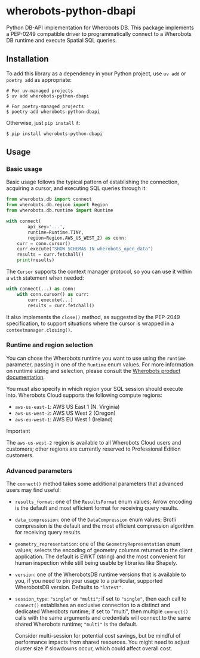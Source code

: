 # wherobots-python-dbapi

Python DB-API implementation for Wherobots DB. This package implements a
PEP-0249 compatible driver to programmatically connect to a Wherobots DB
runtime and execute Spatial SQL queries.

## Installation

To add this library as a dependency in your Python project, use `uv add`
or `poetry add` as appropriate:

```
# For uv-managed projects
$ uv add wherobots-python-dbapi

# For poetry-managed projects
$ poetry add wherobots-python-dbapi
```

Otherwise, just `pip install` it:

```
$ pip install wherobots-python-dbapi
```

## Usage

### Basic usage

Basic usage follows the typical pattern of establishing the connection,
acquiring a cursor, and executing SQL queries through it:

```python
from wherobots.db import connect
from wherobots.db.region import Region
from wherobots.db.runtime import Runtime

with connect(
        api_key='...',
        runtime=Runtime.TINY,
        region=Region.AWS_US_WEST_2) as conn:
    curr = conn.cursor()
    curr.execute("SHOW SCHEMAS IN wherobots_open_data")
    results = curr.fetchall()
    print(results)
```

The `Cursor` supports the context manager protocol, so you can use it
within a `with` statement when needed:

```python
with connect(...) as conn:
    with conn.cursor() as curr:
        curr.execute(...)
        results = curr.fetchall()
```

It also implements the `close()` method, as suggested by the PEP-2049
specification, to support situations where the cursor is wrapped in a
`contextmanager.closing()`.

### Runtime and region selection

You can chose the Wherobots runtime you want to use using the `runtime`
parameter, passing in one of the `Runtime` enum values. For more
information on runtime sizing and selection, please consult the
[Wherobots product documentation](https://docs.wherobots.com).

You must also specify in which region your SQL session should execute
into. Wherobots Cloud supports the following compute regions:

* `aws-us-east-1`: AWS US East 1 (N. Virginia)
* `aws-us-west-2`: AWS US West 2 (Oregon)
* `aws-eu-west-1`: AWS EU West 1 (Ireland)

> [!IMPORTANT]
> The `aws-us-west-2` region is available to all Wherobots Cloud users
> and customers; other regions are currently reserved to Professional
> Edition customers.

### Advanced parameters

The `connect()` method takes some additional parameters that advanced
users may find useful:

* `results_format`: one of the `ResultsFormat` enum values;
    Arrow encoding is the default and most efficient format for
    receiving query results.
* `data_compression`: one of the `DataCompression` enum values; Brotli
    compression is the default and the most efficient compression
    algorithm for receiving query results.
* `geometry_representation`: one of the `GeometryRepresentation` enum
    values; selects the encoding of geometry columns returned to the
    client application. The default is EWKT (string) and the most
    convenient for human inspection while still being usable by
    libraries like Shapely.
* `version`: one of the WherobotsDB runtime versions that is available
    to you, if you need to pin your usage to a particular, supported
    WherobotsDB version. Defaults to `"latest"`.
* `session_type`: `"single"` or `"multi"`; if set to `"single"`, then
   each call to `connect()` establishes an exclusive connection to a
   distinct and dedicated Wherobots runtime; if set to "multi", then
   multiple `connect()` calls with the same arguments and credentials
   will connect to the same shared Wherobots runtime; `"multi"` is the
   default.

   Consider multi-session for potential cost savings, but be mindful of
   performance impacts from shared resources. You might need to adjust
   cluster size if slowdowns occur, which could affect overall cost.

